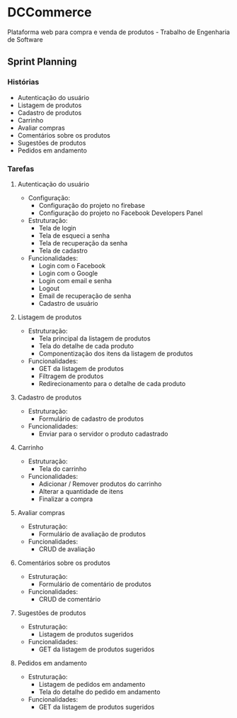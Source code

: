 # DCCommerce
Plataforma web para compra e venda de produtos - Trabalho de Engenharia de Software

## Sprint Planning

### Histórias
- Autenticação do usuário
- Listagem de produtos
- Cadastro de produtos
- Carrinho
- Avaliar compras
- Comentários sobre os produtos
- Sugestões de produtos
- Pedidos em andamento

### Tarefas
1. Autenticação do usuário
    - Configuração:
        - Configuração do projeto no firebase
        - Configuração do projeto no Facebook Developers Panel
    - Estruturação:
        - Tela de login
        - Tela de esqueci a senha
        - Tela de recuperação da senha
        - Tela de cadastro
     - Funcionalidades:
        - Login com o Facebook
        - Login com o Google
        - Login com email e senha
        - Logout
        - Email de recuperação de senha
        - Cadastro de usuário

2. Listagem de produtos
    - Estruturação:
        - Tela principal da listagem de produtos
        - Tela do detalhe de cada produto
        - Componentização dos itens da listagem de produtos
    - Funcionalidades:
        - GET da listagem de produtos
        - Filtragem de produtos
        - Redirecionamento para o detalhe de cada produto

3. Cadastro de produtos
    - Estruturação:
        - Formulário de cadastro de produtos
    - Funcionalidades: 
        - Enviar para o servidor o produto cadastrado

4. Carrinho
    - Estruturação:
        - Tela do carrinho
    - Funcionalidades:
        - Adicionar / Remover produtos do carrinho
        - Alterar a quantidade de itens
        - Finalizar a compra

5. Avaliar compras
    - Estruturação:
        - Formulário de avaliação de produtos
    - Funcionalidades:
        - CRUD de avaliação

6. Comentários sobre os produtos
    - Estruturação:
        - Formulário de comentário de produtos
    - Funcionalidades:
        - CRUD de comentário

7. Sugestões de produtos
    - Estruturação:
        - Listagem de produtos sugeridos
    - Funcionalidades:
        - GET da listagem de produtos sugeridos

8. Pedidos em andamento
    - Estruturação:
        - Listagem de pedidos em andamento
        - Tela do detalhe do pedido em andamento
    - Funcionalidades:
        - GET da listagem de produtos sugeridos
